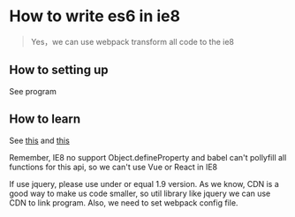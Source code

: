 # How to write es6 in ie8

> Yes，we can use webpack transform all code to the ie8

## How to setting up

See program

## How to learn

See [this](https://juejin.im/post/5cabf7b0e51d456e8b07dd04) and [this](https://juejin.im/post/5c09d6d35188256d9832df9d)

Remember, IE8 no support Object.defineProperty and babel can't pollyfill all functions for this api, so we can't use Vue or React in IE8

If use jquery, please use under or equal 1.9 version. As we know, CDN is a good way to make us code smaller, so util library like jquery we can use CDN to link program. Also, we need to set webpack config file.
